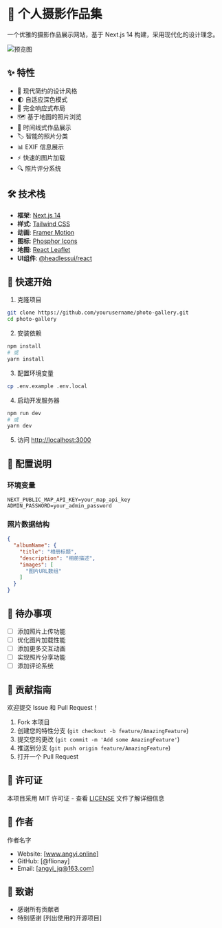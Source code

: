 # 📸 个人摄影作品集

一个优雅的摄影作品展示网站，基于 Next.js 14 构建，采用现代化的设计理念。

![预览图](public/preview.png)

## ✨ 特性

- 🎨 现代简约的设计风格
- 🌓 自适应深色模式
- 📱 完全响应式布局
- 🗺️ 基于地图的照片浏览
- 📅 时间线式作品展示
- 🏷️ 智能的照片分类
- 📊 EXIF 信息展示
- ⚡️ 快速的图片加载
- 🔍 照片评分系统

## 🛠️ 技术栈

- **框架**: [Next.js 14](https://nextjs.org/)
- **样式**: [Tailwind CSS](https://tailwindcss.com/)
- **动画**: [Framer Motion](https://www.framer.com/motion/)
- **图标**: [Phosphor Icons](https://phosphoricons.com/)
- **地图**: [React Leaflet](https://react-leaflet.js.org/)
- **UI组件**: [@headlessui/react](https://headlessui.com/)

## 🚀 快速开始

1. 克隆项目

```bash
git clone https://github.com/yourusername/photo-gallery.git
cd photo-gallery
```

2. 安装依赖

```bash
npm install
# 或
yarn install
```

3. 配置环境变量

```bash
cp .env.example .env.local
```

4. 启动开发服务器

```bash
npm run dev
# 或
yarn dev
```

5. 访问 [http://localhost:3000](http://localhost:3000)
## 🔧 配置说明

### 环境变量

```env
NEXT_PUBLIC_MAP_API_KEY=your_map_api_key
ADMIN_PASSWORD=your_admin_password
```

### 照片数据结构

```json
{
  "albumName": {
    "title": "相册标题",
    "description": "相册描述",
    "images": [
      "图片URL数组"
    ]
  }
}
```

## 📝 待办事项

- [ ] 添加照片上传功能
- [ ] 优化图片加载性能
- [ ] 添加更多交互动画
- [ ] 实现照片分享功能
- [ ] 添加评论系统

## 🤝 贡献指南

欢迎提交 Issue 和 Pull Request！

1. Fork 本项目
2. 创建您的特性分支 (`git checkout -b feature/AmazingFeature`)
3. 提交您的更改 (`git commit -m 'Add some AmazingFeature'`)
4. 推送到分支 (`git push origin feature/AmazingFeature`)
5. 打开一个 Pull Request

## 📄 许可证

本项目采用 MIT 许可证 - 查看 [LICENSE](LICENSE) 文件了解详细信息

## 👤 作者

作者名字
- Website: [www.angyi.online]
- GitHub: [@flionay]
- Email: [angyi_jq@163.com]
## 🙏 致谢

- 感谢所有贡献者
- 特别感谢 [列出使用的开源项目]